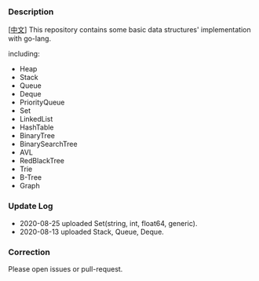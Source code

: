 ### Description  
[[中文](./README_CN.md)] This repository contains some basic data structures' implementation with go-lang. 

including:

* Heap
* Stack 
* Queue 
* Deque
* PriorityQueue
* Set
* LinkedList
* HashTable 
* BinaryTree
* BinarySearchTree
* AVL
* RedBlackTree
* Trie
* B-Tree
* Graph

### Update Log 
* 2020-08-25 uploaded Set(string, int, float64, generic).
* 2020-08-13 uploaded Stack, Queue, Deque.

### Correction 
Please open issues or pull-request.
